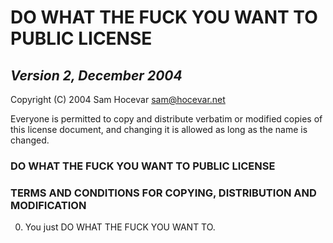 # DO WHAT THE FUCK YOU WANT TO PUBLIC LICENSE
## _Version 2, December 2004_

Copyright (C) 2004 Sam Hocevar <sam@hocevar.net>

Everyone is permitted to copy and distribute verbatim or modified
copies of this license document, and changing it is allowed as long
as the name is changed.

### DO WHAT THE FUCK YOU WANT TO PUBLIC LICENSE
### TERMS AND CONDITIONS FOR COPYING, DISTRIBUTION AND MODIFICATION

0. You just DO WHAT THE FUCK YOU WANT TO.
